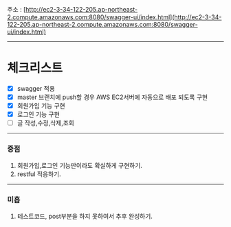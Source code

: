 주소 : [http://ec2-3-34-122-205.ap-northeast-2.compute.amazonaws.com:8080/swagger-ui/index.html](http://ec2-3-34-122-205.ap-northeast-2.compute.amazonaws.com:8080/swagger-ui/index.html)

---
# 체크리스트
- [x]  swagger 적용
- [x]  master 브랜치에 push할 경우 AWS EC2서버에 자동으로 배포 되도록 구현
- [x]  회원가입 기능 구현
- [x]  로그인 기능 구현
- [ ]  글 작성,수정,삭제,조회
---
### 중점
1. 회원가입,로그인 기능만이라도 확실하게 구현하기.
2. restful 적응하기.

---
### 미흡
1. 테스트코드, post부분을 하지 못하여서 추후 완성하기.